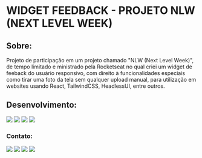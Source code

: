 # WIDGET FEEDBACK - PROJETO NLW (NEXT LEVEL WEEK)

<h2>Sobre:</h2>
Projeto de participação em um projeto chamado "NLW (Next Level Week)", de tempo limitado e ministrado pela <italic>Rocketseat</italic> no qual criei um widget de feeback do usuário responsivo, com direito à funcionalidades especiais como tirar uma foto da tela sem qualquer upload manual, para utilização em websites usando React, TailwindCSS, HeadlessUI, entre outros.

<h2>Desenvolvimento:</h2>

<img src ="https://img.shields.io/badge/react-%2320232a.svg?style=for-the-badge&logo=react&logoColor=%2361DAFB"> <img src ="https://img.shields.io/badge/Tailwind_CSS-38B2AC?style=for-the-badge&logo=tailwind-css&logoColor=white"> <img src ="https://img.shields.io/badge/TypeScript-007ACC?style=for-the-badge&logo=typescript&logoColor=white"> <img src ="https://i.imgur.com/y6HqS6D.png"> 



<h3>Contato:</h3>

<a href="mailto:ronaldofslopes@gmail.com"><image src = "https://img.shields.io/badge/Gmail-D14836?style=for-the-badge&logo=gmail&logoColor=white"></a>
<a href="https://api.whatsapp.com/send?phone=5521979433173"><image src = "https://img.shields.io/badge/WhatsApp-25D366?style=for-the-badge&logo=whatsapp&logoColor=white"></a> <a href="https://www.linkedin.com/in/ronaldo-figueiredo-santiago-lopes-rj/"><image src = "https://img.shields.io/badge/LinkedIn-0077B5?style=for-the-badge&logo=linkedin&logoColor=white"></a> <a href="https://www.instagram.com/ronaldolopes9256/"><image src = "https://img.shields.io/badge/Instagram-E4405F?style=for-the-badge&logo=instagram&logoColor=white"></div>

